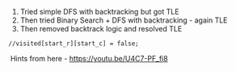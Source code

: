 1. Tried simple DFS with backtracking but got TLE
2. Then tried Binary Search + DFS with backtracking - again TLE
3. Then removed backtrack logic and resolved TLE
​
```
//visited[start_r][start_c] = false;
```
​
Hints from here - https://youtu.be/U4C7-PF_fi8